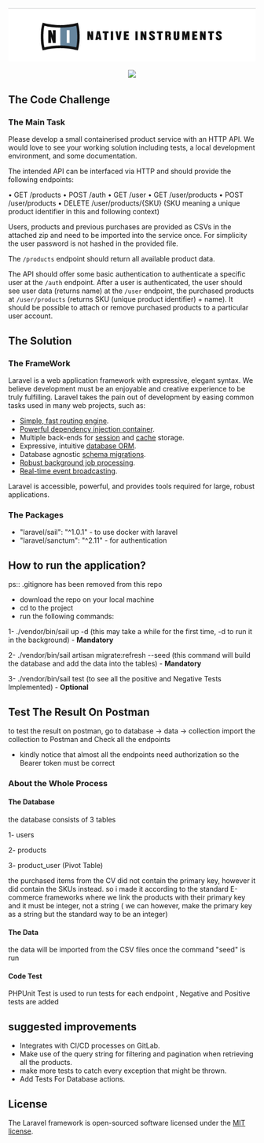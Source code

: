 <p align="center">
<a href="https://www.native-instruments.com/en/"><img src="native.png" alt="Native Instrument"></a>
</p>

<p align="center"><a href="https://laravel.com" target="_blank"><img src="https://raw.githubusercontent.com/laravel/art/master/logo-lockup/5%20SVG/2%20CMYK/1%20Full%20Color/laravel-logolockup-cmyk-red.svg" width="400"></a></p>

## The Code Challenge

### The Main Task

Please develop a small containerised product service with an HTTP API. We would love to see your working solution including tests, a local development environment, and some documentation.

The intended API can be interfaced via HTTP and should provide the following endpoints:

• GET /products
• POST /auth
• GET /user
• GET /user/products
• POST /user/products
• DELETE /user/products/{SKU}
(SKU meaning a unique product identifier in this and following context)

Users, products and previous purchases are provided as CSVs in the attached zip and need to be imported into the service once. For simplicity the user password is not hashed in the provided file.

The `/products` endpoint should return all available product data.

The API should offer some basic authentication to authenticate a specific user at the `/auth` endpoint. After a user is authenticated, the user should see user data (returns
name) at the `/user` endpoint, the purchased products at `/user/products` (returns SKU (unique product identifier) + name). It should be possible to attach or remove
purchased products to a particular user account.

## The Solution

### The FrameWork

Laravel is a web application framework with expressive, elegant syntax. We believe development must be an enjoyable and creative experience to be truly fulfilling. Laravel takes the pain out of development by easing common tasks used in many web projects, such as:

- [Simple, fast routing engine](https://laravel.com/docs/routing).
- [Powerful dependency injection container](https://laravel.com/docs/container).
- Multiple back-ends for [session](https://laravel.com/docs/session) and [cache](https://laravel.com/docs/cache) storage.
- Expressive, intuitive [database ORM](https://laravel.com/docs/eloquent).
- Database agnostic [schema migrations](https://laravel.com/docs/migrations).
- [Robust background job processing](https://laravel.com/docs/queues).
- [Real-time event broadcasting](https://laravel.com/docs/broadcasting).

Laravel is accessible, powerful, and provides tools required for large, robust applications.

### The Packages 

- "laravel/sail": "^1.0.1" - to use docker with laravel 
- "laravel/sanctum": "^2.11" - for authentication

## How to run the application?
ps:: .gitignore has been removed from this repo 
- download the repo on your local machine
- cd to the project 
- run the following commands:

 1- ./vendor/bin/sail up -d  (this may take a while for the first time, -d to run it in the background) - <b>Mandatory</b>
 
 2- ./vendor/bin/sail artisan migrate:refresh --seed (this command will build the database and add the data into the tables) - <b>Mandatory</b> 
 
 3- ./vendor/bin/sail test (to see all the positive and Negative Tests Implemented) - <b>Optional</b> 

## Test The Result On Postman

to test the result on postman, go to database -> data -> collection
import the collection to Postman and Check all the endpoints
- kindly notice that almost all the endpoints need authorization so the Bearer token must be correct

### About the Whole Process

#### The Database 
the database consists of 3 tables 

1- users

2- products

3- product_user (Pivot Table)

the purchased items from the CV did not contain the primary key, however it did contain the SKUs instead.
so i made it according to the standard E-commerce frameworks where we link the products with their primary key and it must be integer, not a string ( we can however, make the primary key as a string but the standard way to be an integer)

#### The Data
the data will be imported from the CSV files once the command "seed" is run
  
#### Code Test
PHPUnit Test is used to run tests for each endpoint , Negative and Positive tests are added

## suggested improvements
- Integrates with CI/CD processes on GitLab.
- Make use of the query string for filtering and pagination when retrieving all the products.
- make more tests to catch every exception that might be thrown.
- Add Tests For Database actions.
 
## License
The Laravel framework is open-sourced software licensed under the [MIT license](https://opensource.org/licenses/MIT).
